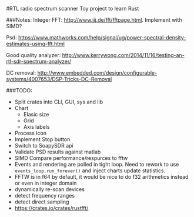 #RTL radio spectrum scanner
Toy project to learn Rust

###Notes:
Integer FFT: http://www.jjj.de/fft/fftpage.html. Implement with SIMD?

Psd:
https://www.mathworks.com/help/signal/ug/power-spectral-density-estimates-using-fft.html

Good quality analyzer:
http://www.kerrywong.com/2014/11/16/testing-an-rtl-sdr-spectrum-analyzer/

DC removal:
http://www.embedded.com/design/configurable-systems/4007653/DSP-Tricks-DC-Removal

###TODO:
* Split crates into CLI, GUI, sys and lib
* Chart
  * Elasic size
  * Grid
  * Axis labels
* Process Icon
* Implement Stop button
* Switch to SoapySDR api
* Validate PSD results against matlab
* SIMD
    Compare performance/respurces to fftw
* Events and rendering are polled in tight loop. Need to rework to use `events_loop.run_forever()`
    and inject charts update statistics.
* FFTW is in f64 by default, it would be nice to do f32 arithmetics instead or even in integer domain
* dynamically re-scan devices
* detect frequency ranges
* detect direct sampling
* https://crates.io/crates/rustfft/
